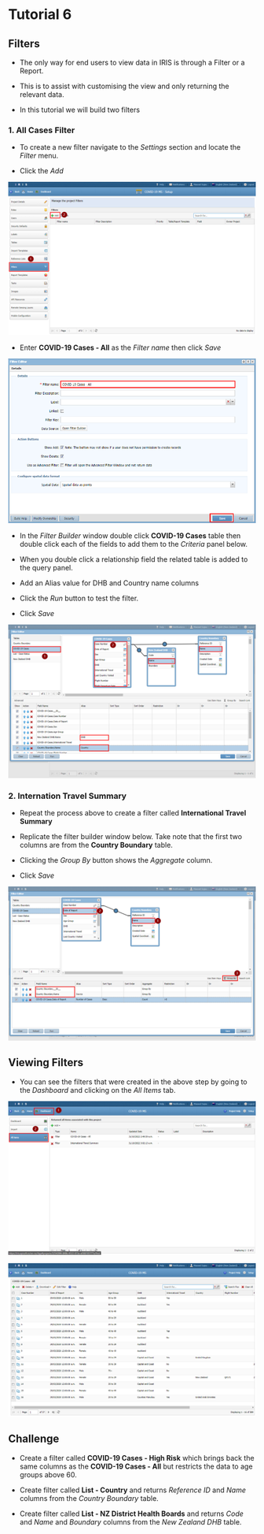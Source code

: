 # Tutorial 6

## Filters

- The only way for end users to view data in IRIS is through a Filter or a Report.

- This is to assist with customising the view and only returning the relevant data.

- In this tutorial we will build two filters

### 1. All Cases Filter

- To create a new filter navigate to the *Settings* section and locate the *Filter* menu.

- Click the *Add*

![Project Details](assets/Filter_Add_All_Case.png)

- Enter **COVID-19 Cases - All** as the *Filter name* then click *Save*

![Project Details](assets/Filter_Add_All_Case_Detail_Save.png)

- In the *Filter Builder* window double click **COVID-19 Cases** table then double click each of the fields to add them to the *Criteria* panel below.

- When you double click a relationship field the related table is added to the query panel.

- Add an Alias value for DHB and Country name columns

- Click the *Run* button to test the filter.

- Click *Save*

![Project Details](assets/Filter_Add_All_Case_Builder_1.png)


### 2. Internation Travel Summary 

- Repeat the process above to create a filter called **International Travel Summary**

- Replicate the filter builder window below. Take note that the first two columns are from the **Country Boundary** table.

- Clicking the *Group By* button shows the *Aggregate* column.

- Click *Save*

![Project Details](assets/Filter_Add_Int_Travel_Summary.png)

## Viewing Filters

- You can see the filters that were created in the above step by going to the *Dashboard* and clicking on the *All Items* tab.

![Project Details](assets/Filter_View_Show_All_Items.png)

![Project Details](assets/Filter_View_Show_All_Items_All_Cases.png)

## Challenge 

- Create a filter called **COVID-19 Cases - High Risk** which brings back the same columns as the **COVID-19 Cases - All** but restricts the data to age groups above 60.

- Create filter called **List - Country** and returns *Reference ID* and *Name* columns from the *Country Boundary* table.

- Create filter called **List - NZ District Health Boards** and returns *Code* and *Name* and *Boundary* columns from the *New Zealand DHB* table.
